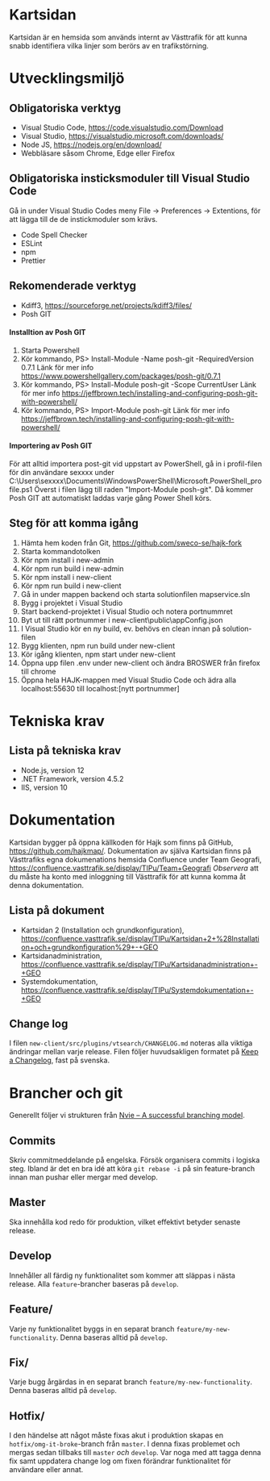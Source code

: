 # Kartsidan

Kartsidan är en hemsida som används internt av Västtrafik för att kunna snabb identifiera vilka linjer som berörs av en trafikstörning.

# Utvecklingsmiljö

## Obligatoriska verktyg

- Visual Studio Code, https://code.visualstudio.com/Download
- Visual Studio, https://visualstudio.microsoft.com/downloads/
- Node JS, https://nodejs.org/en/download/
- Webbläsare såsom Chrome, Edge eller Firefox

## Obligatoriska insticksmoduler till Visual Studio Code

Gå in under Visual Studio Codes meny File -> Preferences -> Extentions, för att lägga till de de instickmoduler som krävs.

- Code Spell Checker
- ESLint
- npm
- Prettier

## Rekomenderade verktyg

- Kdiff3, https://sourceforge.net/projects/kdiff3/files/
- Posh GIT

#### Installtion av Posh GIT

1. Starta Powershell
2. Kör kommando, PS> Install-Module -Name posh-git -RequiredVersion 0.7.1
   Länk för mer info https://www.powershellgallery.com/packages/posh-git/0.7.1
3. Kör kommando, PS> Install-Module posh-git -Scope CurrentUser
   Länk för mer info https://jeffbrown.tech/installing-and-configuring-posh-git-with-powershell/
4. Kör kommando, PS> Import-Module posh-git
   Länk för mer info https://jeffbrown.tech/installing-and-configuring-posh-git-with-powershell/

#### Importering av Posh GIT

För att alltid importera post-git vid uppstart av PowerShell, gå in i profil-filen för din användare sexxxx under C:\Users\sexxxx\Documents\WindowsPowerShell\Microsoft.PowerShell_profile.ps1
Överst i filen lägg till raden "Import-Module posh-git". Då kommer Posh GIT att automatiskt laddas varje gång Power Shell körs.

## Steg för att komma igång

1. Hämta hem koden från Git, https://github.com/sweco-se/hajk-fork
2. Starta kommandotolken
3. Kör npm install i new-admin
4. Kör npm run build i new-admin
5. Kör npm install i new-client
6. Kör npm run build i new-client
7. Gå in under mappen backend och starta solutionfilen mapservice.sln
8. Bygg i projektet i Visual Studio
9. Start backend-projektet i Visual Studio och notera portnummret
10. Byt ut till rätt portnummer i new-client\public\appConfig.json
11. I Visual Studio kör en ny build, ev. behövs en clean innan på solution-filen
12. Bygg klienten, npm run build under new-client
13. Kör igång klienten, npm start under new-client
14. Öppna upp filen .env under new-client och ändra BROSWER från firefox till chrome
15. Öppna hela HAJK-mappen med Visual Studio Code och ädra alla localhost:55630 till localhost:[nytt portnummer]

# Tekniska krav

## Lista på tekniska krav

- Node.js, version 12
- .NET Framework, version 4.5.2
- IIS, version 10

# Dokumentation

Kartsidan bygger på öppna källkoden för Hajk som finns på GitHub, https://github.com/hajkmap/. Dokumentation av själva Kartsidan finns på Västtrafiks egna dokumenations hemsida Confluence under Team Geografi, https://confluence.vasttrafik.se/display/TIPu/Team+Geografi
_Observera_ att du måste ha konto med inloggning till Västtrafik för att kunna komma åt denna dokumentation.

## Lista på dokument

- Kartsidan 2 (Installation och grundkonfiguration), https://confluence.vasttrafik.se/display/TIPu/Kartsidan+2+%28Installation+och+grundkonfiguration%29+-+GEO
- Kartsidanadministration, https://confluence.vasttrafik.se/display/TIPu/Kartsidanadministration+-+GEO
- Systemdokumentation, https://confluence.vasttrafik.se/display/TIPu/Systemdokumentation+-+GEO

## Change log

I filen `new-client/src/plugins/vtsearch/CHANGELOG.md` noteras alla viktiga ändringar mellan varje release. Filen följer huvudsakligen formatet på [Keep a Changelog](http://keepachangelog.com), fast på svenska.

# Brancher och git

Generellt följer vi strukturen från [Nvie – A successful branching model](http://nvie.com/posts/a-successful-git-branching-model/).

## Commits

Skriv commitmeddelande på engelska. Försök organisera commits i logiska steg. Ibland är det en bra idé att köra `git rebase -i` på sin feature-branch innan man pushar eller mergar med develop.

## Master

Ska innehålla kod redo för produktion, vilket effektivt betyder senaste release.

## Develop

Innehåller all färdig ny funktionalitet som kommer att släppas i nästa release. Alla `feature`-brancher baseras på `develop`.

## Feature/

Varje ny funktionalitet byggs in en separat branch `feature/my-new-functionality`. Denna baseras alltid på `develop`.

## Fix/

Varje bugg årgärdas in en separat branch `feature/my-new-functionality`. Denna baseras alltid på `develop`.

## Hotfix/

I den händelse att något måste fixas akut i produktion skapas en `hotfix/omg-it-broke`-branch från `master`. I denna fixas problemet och mergas sedan tillbaks till `master` _och_ `develop`. Var noga med att tagga denna fix samt uppdatera change log om fixen förändrar funktionalitet för användare eller annat.
